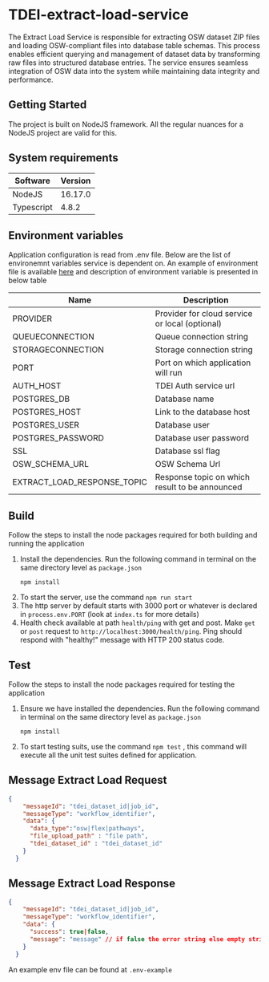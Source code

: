 # TDEI-extract-load-service
The Extract Load Service is responsible for extracting OSW dataset ZIP files and loading OSW-compliant files into database table schemas. This process enables efficient querying and management of dataset data by transforming raw files into structured database entries. The service ensures seamless integration of OSW data into the system while maintaining data integrity and performance.

## Getting Started
The project is built on NodeJS framework. All the regular nuances for a NodeJS project are valid for this.

## System requirements
| Software | Version|
|----|---|
| NodeJS | 16.17.0|
| Typescript | 4.8.2 |


## Environment variables

Application configuration is read from .env file. Below are the list of environemnt variables service is dependent on. An example of environment file is available [here](./env.example) and description of environment variable is presented in below table

|Name| Description |
|--|--|
| PROVIDER | Provider for cloud service or local (optional)|
|QUEUECONNECTION | Queue connection string |
|STORAGECONNECTION | Storage connection string|
|PORT |Port on which application will run|
|AUTH_HOST | TDEI Auth service url|
|POSTGRES_DB | Database name|
|POSTGRES_HOST| Link to the database host |
|POSTGRES_USER| Database user |
|POSTGRES_PASSWORD| Database user password|
|SSL| Database ssl flag|
|OSW_SCHEMA_URL | OSW Schema Url|
|EXTRACT_LOAD_RESPONSE_TOPIC| Response topic on which result to be announced |

## Build

Follow the steps to install the node packages required for both building and running the application

1. Install the dependencies. Run the following command in terminal on the same directory level as `package.json`
    ```shell
    npm install
    ```
2. To start the server, use the command `npm run start`
3. The http server by default starts with 3000 port or whatever is declared in `process.env.PORT` (look at `index.ts` for more details)
4. Health check available at path `health/ping` with get and post. Make `get` or `post` request to `http://localhost:3000/health/ping`.
Ping should respond with "healthy!" message with HTTP 200 status code.

## Test

Follow the steps to install the node packages required for testing the application

1. Ensure we have installed the dependencies. Run the following command in terminal on the same directory level as `package.json`
    ```shell
    npm install
    ```
2. To start testing suits, use the command `npm test` , this command will execute all the unit test suites defined for application.

## Message Extract Load Request 

```json
{
    "messageId": "tdei_dataset_id|job_id",
    "messageType": "workflow_identifier",
    "data": {
      "data_type":"osw|flex|pathways",
      "file_upload_path" : "file path",
      "tdei_dataset_id" : "tdei_dataset_id"
    } 
  }
```

## Message Extract Load Response 

```json
{
    "messageId": "tdei_dataset_id|job_id",
    "messageType": "workflow_identifier",
    "data": {
      "success": true|false,
      "message": "message" // if false the error string else empty string
    } 
  }
```

An example env file can be found at `.env-example`
